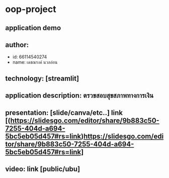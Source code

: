 # oop-project
## application demo
## author: 
  * id: 66114540274
  * name: เดชณรงค์ นวลอ่อน
## technology: [streamlit]
## application description: ตรวขสอบสุขสภาพทางการเงิน

## presentation: [slide/canva/etc..] link [(https://slidesgo.com/editor/share/9b883c50-7255-404d-a694-5bc5eb05d457#rs=link)https://slidesgo.com/editor/share/9b883c50-7255-404d-a694-5bc5eb05d457#rs=link]
## video: link [public/ubu]
